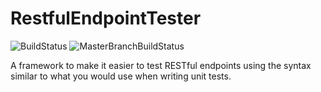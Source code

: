 # RestfulEndpointTester

![BuildStatus](https://ci.appveyor.com/api/projects/status/ptvr7vxd0svxdgya?svg=true) ![MasterBranchBuildStatus](https://ci.appveyor.com/api/projects/status/ptvr7vxd0svxdgya/branch/master?svg=true)

A framework to make it easier to test RESTful endpoints using the syntax similar to what you would use when writing unit tests.
